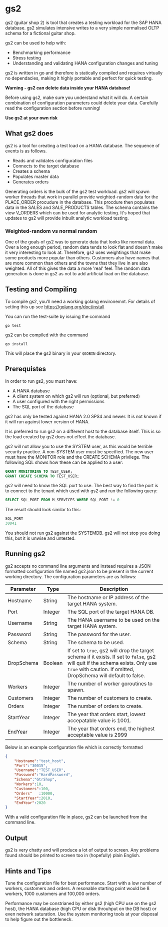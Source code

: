 # gs2

gs2 (guitar shop 2) is tool that creates a testing workload for the SAP HANA database.  gs2 simulates intensive writes to a very simple normalised OLTP schema for a fictional guitar shop.

gs2 can be used to help with:

* Benchmarking performance
* Stress testing
* Understanding and validating HANA configuration changes and tuning

gs2 is written in go and therefore is statically compiled and requires virtually no dependacies, making it highly portable and  perfect for quick testing.

**Warning - gs2 can delete data inside your HANA database!**

Before using gs2, make sure you understand what it will do.  A certain combination of configuration parameters could delete your data.  Carefully read the configuration section before running! 

**Use gs2 at your own risk**

## What gs2 does

gs2 is a tool for creating a test load on a HANA database.  The sequence of events is as follows.

* Reads and validates configuration files
* Connects to the target database
* Creates a schema
* Populates master data
* Generates orders

Generating orders is the bulk of the gs2 test workload.  gs2 will spawn worker threads that work in parallel provide weighted-random data for the PLACE_ORDER procudure in the database.  This procdure then populates data in the SALES and SALE_PRODUCTS tables.  The schema contains the view V_ORDERS which can be used for analytic testing.  It's hoped that updates to gs2 will provide inbuilt analytic workload testing.

### Weighted-random vs normal random

One of the goals of gs2 was to generate data that looks like normal data.  Over a long enough period, random data tends to look flat and doesn't make it very interesting to look at.  Therefore, gs2 uses weightings that make some products more popular than others.  Customers also have names that are more common than others and the towns that they live in are also weighted.  All of this gives the data a more 'real' feel.  The random data generation is done in gs2 as not to add artificial load on the database.

## Testing and Compiling

To compile gs2, you'll need a working golang environemnt.  For details of setting this up see https://golang.org/doc/install

You can run the test-suite by issuing the command

```golang
go test
```

gs2 can be compiled with the command

```golang
go install
```

This will place the gs2 binary in your `$GOBIN` directory.

## Prerequistes

In order to run gs2, you must have:

* A HANA database
* A client system on which gs2 will run (optional, but preferred)
* A user configured with the right permissions
* The SQL port of the database

gs2 has only be tested against HANA 2.0 SPS4 and newer.  It is not known if it will run against lower version of HANA.

It is preferred to run gs2 on a different host to the database itself.  This is so the load created by gs2 does not effect the database.

gs2 will not allow you to use the SYSTEM user, as this would be terrible security practice.  A non-SYSTEM user must be specified.  The new user must have the MONITOR role and the CREATE SCHEMA privilege.  The following SQL shows how these can be applied to a user:

```SQL
GRANT MONITORING TO TEST_USER;
GRANT CREATE SCHEMA TO TEST_USER;
```

gs2 will need to know the SQL port to use.  The best way to find the port is to connect to the tenant which used with gs2 and run the following query:

```SQL
SELECT SQL_PORT FROM M_SERVICES WHERE SQL_PORT != 0
```

The result should look similar to this:

```SQL
SQL_PORT
30041
```

You should not run gs2 against the SYSTEMDB.  gs2 will not stop you doing this, but it is unwise and untested.

## Running gs2

gs2 accepts no command line arguments and instead requires a JSON formatted configuration file named gs2.json to be present in the current working directory.  The configuration parameters are as follows:

| Parameter  | Type    | Description  |
|------------|---------|--------------|
| Hostname   | String  | The hostname or IP address of the target HANA system.|
| Port       | Integer | The SQL port of the target HANA DB.|
| Username   | String  | The HANA username to be used on the target HANA system.|
| Password   | String  | The password for the user.|
| Schema     | String  | The schema to be used.|
| DropSchema | Boolean | If set to `true`, gs2 will drop the target schema if it exists.  If set to `false`, gs2 will quit if the schema exists.  Only use `true` with caution.  If omitted, DropSchema will default to false.|
| Workers    | Integer | The number of worker goroutines to spawn.|
| Customers  | Integer | The number of customers to create.|
| Orders     | Integer | The number of orders to create.|
| StartYear  | Integer | The year that orders start, lowest accepatable value is 1001.|
| EndYear    | Integer | The year that orders end, the highest acceptable value is 2999|

Below is an example configuration file which is correctly formatted

```json
{
    "Hostname":"test_host",
    "Port":"30015",
    "Username":"TEST_USER",
    "Password":"HardPassword",
    "Schema":"GtrShop",
    "Workers":10,
    "Customers":100,
    "Orders"   :10000,
    "StartYear":2010,
    "EndYear":2020
}
```

With a valid configuration file in place, gs2 can be launched from the command line.

## Output

gs2 is very chatty and will produce a lot of output to screen.  Any problems found should be printed to screen too in (hopefully) plain English.

## Hints and Tips

Tune the configuration file for best performance.  Start with a low number of workers, customers and orders.  A resonable starting point would be 8 workers, 1000 customers and 100,000 orders.

Performance may be constrianed by either gs2 (high CPU use on the gs2 host), the HANA database (high CPU or disk throuhput on the DB host) or even network saturation.  Use the system monitoring tools at your disposal to help figure out the bottleneck.